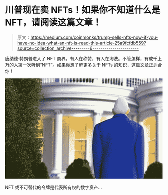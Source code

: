 # 川普现在卖 NFTs！如果你不知道什么是 NFT，请阅读这篇文章！

> 原文：<https://medium.com/coinmonks/trump-sells-nfts-now-if-you-have-no-idea-what-an-nft-is-read-this-article-25a9fcfdb559?source=collection_archive---------6----------------------->

唐纳德·特朗普进入了 NFT 商界。有人在称赞，有人在淘洗。不管怎样，有成千上万的人第一次听到“NFT”。如果你想了解更多关于 NFTs 的知识，这篇文章正适合你！

![](img/5ce84e81ec21d299e947c4127eda9c25.png)

NFT 或不可替代的令牌是代表所有权的数字资产…